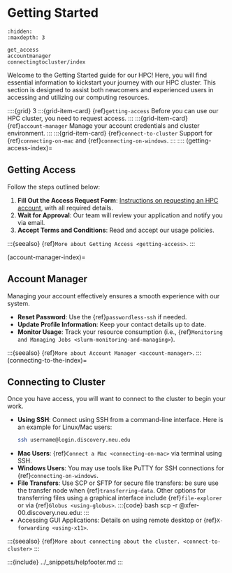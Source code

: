 # Getting Started

```{toctree}
:hidden:
:maxdepth: 3

get_access
accountmanager
connectingtocluster/index
```

Welcome to the Getting Started guide for our HPC! Here, you will find essential information to kickstart your journey with our HPC cluster. This section is designed to assist both newcomers and experienced users in accessing and utilizing our computing resources.

::::{grid} 3
:::{grid-item-card} {ref}`getting-access`
Before you can use our HPC cluster, you need to request access.
:::
:::{grid-item-card} {ref}`account-manager`
Manage your account credentials and cluster environment.
:::
:::{grid-item-card} {ref}`connect-to-cluster`
Support for {ref}`connecting-on-mac` and {ref}`connecting-on-windows`.
:::
::::
(getting-access-index)=
## Getting Access

Follow the steps outlined below:

1. **Fill Out the Access Request Form**: [Instructions on requesting an HPC account], with all required details.
2. **Wait for Approval**: Our team will review your application and notify you via email.
3. **Accept Terms and Conditions**: Read and accept our usage policies.

:::{seealso}
{ref}`More about Getting Access <getting-access>`.
:::

(account-manager-index)=
## Account Manager

Managing your account effectively ensures a smooth experience with our system.

- **Reset Password**: Use the {ref}`passwordless-ssh` if needed.
- **Update Profile Information**: Keep your contact details up to date.
- **Monitor Usage**: Track your resource consumption (i.e., {ref}`Monitoring and Managing Jobs <slurm-monitoring-and-managing>`).

:::{seealso}
{ref}`More about Account Manager <account-manager>`.
:::
(connecting-to-the-index)=
## Connecting to Cluster
Once you have access, you will want to connect to the cluster to begin your work.

- **Using SSH**: Connect using SSH from a command-line interface. Here is an example for Linux/Mac users:
   ```bash
   ssh username@login.discovery.neu.edu
  ```
- **Mac Users**: {ref}`Connect a Mac <connecting-on-mac>` via terminal using SSH.
- **Windows Users**: You may use tools like PuTTY for SSH connections for {ref}`connecting-on-windows`.
- **File Transfers**: Use SCP or SFTP for secure file transfers: be sure use the transfer node when {ref}`transferring-data`. Other options for transferring files using a graphical interface include {ref}`file-explorer` or via {ref}`Globus <using-globus>`.
:::{code} bash
scp -r <source-path> <user-name>@xfer-00.discovery.neu.edu:<target-path>
:::
- Accessing GUI Applications: Details on using remote desktop or {ref}`X-forwarding <using-x11>`.

:::{seealso}
{ref}`More about connecting about the cluster. <connect-to-cluster>`
:::

:::{include} ../_snippets/helpfooter.md
:::

[Instructions on requesting an HPC account]: https://service.northeastern.edu/tech?id=kb_article_view&sysparm_article=KB0013989&sys_kb_id=e8381ac48764a594ba9a0fad0ebb3533&spa=1
